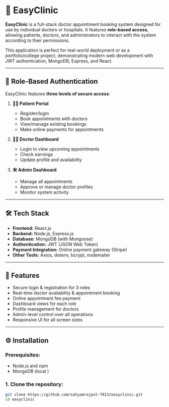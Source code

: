 # 🏥 EasyClinic

**EasyClinic** is a full-stack doctor appointment booking system designed for use by individual doctors or hospitals. It features **role-based access**, allowing patients, doctors, and administrators to interact with the system according to their permissions.

This application is perfect for real-world deployment or as a portfolio/college project, demonstrating modern web development with JWT authentication, MongoDB, Express, and React.

---

## 🔐 Role-Based Authentication

EasyClinic features **three levels of secure access**:

1. **🧑‍⚕️ Patient Portal**
   - Register/login
   - Book appointments with doctors
   - View/manage existing bookings
   - Make online payments for appointments

2. **👨‍⚕️ Doctor Dashboard**
   - Login to view upcoming appointments
   - Check earnings
   - Update profile and availability

3. **🛠️ Admin Dashboard**
   - Manage all appointments
   - Approve or manage doctor profiles
   - Monitor system activity

---

## 🛠 Tech Stack

- **Frontend:** React.js
- **Backend:** Node.js, Express.js
- **Database:** MongoDB (with Mongoose)
- **Authentication:** JWT (JSON Web Token)
- **Payment Integration:** Online payment gateway (Stripe)
- **Other Tools:** Axios, dotenv, bcrypt, nodemailer

---

## 🚀 Features

- Secure login & registration for 3 roles
- Real-time doctor availability & appointment booking
- Online appointment fee payment
- Dashboard views for each role
- Profile management for doctors
- Admin-level control over all operations
- Responsive UI for all screen sizes

---

## ⚙️ Installation

### Prerequisites:
- Node.js and npm
- MongoDB (local )
  

### 1. Clone the repository:
```bash
git clone https://github.com/satyamrajput-7913/easyclinic.git
cd easyclinic
